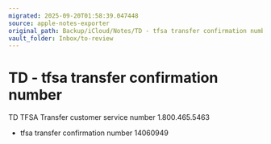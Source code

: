 ```yaml
---
migrated: 2025-09-20T01:58:39.047448
source: apple-notes-exporter
original_path: Backup/iCloud/Notes/TD - tfsa transfer confirmation number.md
vault_folder: Inbox/to-review
---
```

# TD - tfsa transfer confirmation number

TD TFSA Transfer customer service number 
1.800.465.5463

 - tfsa transfer confirmation number 
14060949

